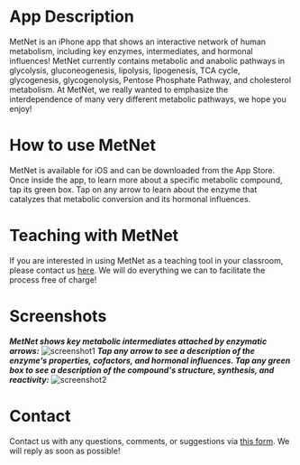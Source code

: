 # App Description
MetNet is an iPhone app that shows an interactive network of human metabolism, including key enzymes, intermediates, and hormonal influences! MetNet currently contains metabolic and anabolic pathways in glycolysis, gluconeogenesis, lipolysis, lipogenesis, TCA cycle, glycogenesis, glycogenolysis, Pentose Phosphate Pathway, and cholesterol metabolism. At MetNet, we really wanted to emphasize the interdependence of many very different metabolic pathways, we hope you enjoy!

# How to use MetNet
MetNet is available for iOS and can be downloaded from the App Store. Once inside the app, to learn more about a specific metabolic compound, tap its green box. Tap on any arrow to learn about the enzyme that catalyzes that metabolic conversion and its hormonal influences.

# Teaching with MetNet
If you are interested in using MetNet as a teaching tool in your classroom, please contact us [here](https://goo.gl/forms/4T8HIbKcxiWdPMgC3). We will do everything we can to facilitate the process free of charge!

# Screenshots
***MetNet shows key metabolic intermediates attached by enzymatic arrows:***
![screenshot1](https://d3uepj124s5rcx.cloudfront.net/items/3h2m1v1l3d0i433m2q2F/screenshot1.png?v=6ba97b1e)
***Tap any arrow to see a description of the enzyme's properties, cofactors, and hormonal influences. Tap any green box to see a description of the compound's structure, synthesis, and reactivity:***
![screenshot2](https://d3uepj124s5rcx.cloudfront.net/items/2G3Z3E0D362O172X0P1C/screenshot2.png?v=e81474ef)

# Contact
Contact us with any questions, comments, or suggestions via [this form](https://goo.gl/forms/4T8HIbKcxiWdPMgC3). We will reply as soon as possible!
